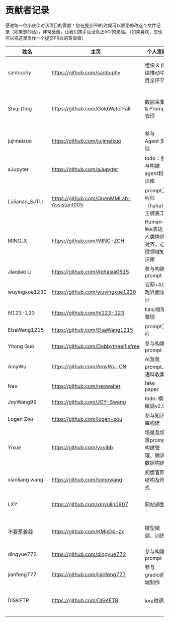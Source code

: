# 贡献者记录

感谢每一位小伙伴对该项目的贡献！您在提交PR的时候可以顺带修改这个文件记录（如果想的话），非常感谢，让我们携手见证真正AGI的来临。（如果喜欢，您也可以把这里当作一个提交PR后的寄语墙）

| 姓名             | 主页                  | 个人贡献                        | 想说的话                            |
|----------------|-------------------------------------------|-----------------------------|---------------------------------|
| sanbuphy       | https://github.com/sanbuphy               | 组织 & 持续推动项目全环节                   | 希望能帮大家留出更多时间探索真我。               |
| Shiqi Ding     | https://github.com/GoldWaterFall          | 数据采集 & Prompt管理             | 希望能慢慢搭建出prompt治理和数据集治理的体系       |
| jujimeizuo     | https://github.com/jujimeizuo             | 参与 Agent 实现                 | 和志同道合的朋友做热爱的事情                  |
| aJupyter       | https://github.com/aJupyter               | todo：参与构建agent和知识库          | 想到就去做                           |
| LiJianan_SJTU  | https://github.com/OpenMMLab-Assistant005 | prompt工程师（haha）、王牌美工        |                                 |
| MING_X         | https://github.com/MING-ZCH               | Human-like表达，人类情感对齐，心理领域知识库 | 探索情感智能的未来~                      |
| Jiaojiao Li    | https://github.com/Aphasia0515            | 参与构建prompt                  |                                 |
| wuyingxue1230  | https://github.com/wuyingxue1230          | 官网+AI游戏界面设计                 |                                 |
| hl123-123      | https://github.com/hl123-123              | tianji框架整理                  |                                 |
| ElsaWang1215   | https://github.com/ElsaWang1215           | prompt工程                    |                                 |
| Yitong Guo     | https://github.com/Dobbytheelfisfree      | 参与构建prompt                  |                                 |
| AmyWu          | https://github.com/AmyWu-CN               | AI游戏prompt、语料收集             | 勇敢做自己！                          |
| Neo            | https://github.com/neowalter              | fake paper                  |                                 |
| JoyWang99      | https://github.com/JOY-Swang              | todo: 模型微调v2.0              |                                 |
| Logan Zou      | https://github.com/logan-zou              | 参与知识库构建                     |                                 |
| Yixue          | https://github.com/yxyibb                 | 场景及场景prompt构建管理、微调数据构建      | 回归开源最本身的纯粹                      |
| xiaoliang wang | https://github.com/tomowang               | 初版官网结构及样式                   |                                 |
| LXY            | https://github.com/xinyulin0807           | 网站调整                        | 感谢大佬们愿意带我这个萌新                   |
| 不要葱姜蒜          | https://github.com/KMnO4-zx               | 模型微调、训练                     | For the Dreamer，For the Leaner！ |
| dingyue772     | https://github.com/dingyue772             | 参与构建prompt                  |
|jianfeng777 |   https://github.com/jianfeng777 |  参与gradio前端制作 |  希望开源社区越来越繁荣！|  
|DISKETR         |   https://github.com/DISKETR |  lora微调   |  Generative Intelligence, Endless Creativity |  
|      |          |                   |